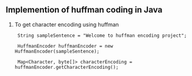 ## Implemention of huffman coding in Java

1. To get character encoding using huffman

        String sampleSentence = "Welcome to huffman encoding project";

        HuffmanEncoder huffmanEncoder = new HuffmanEncoder(sampleSentence);

        Map<Character, byte[]> characterEncoding = huffmanEncoder.getCharacterEncoding();



